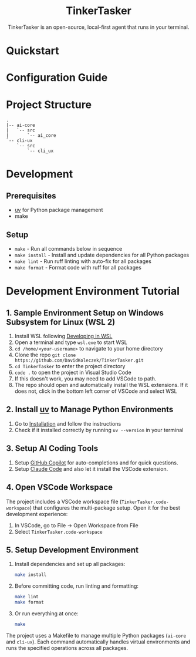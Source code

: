 <h1 align="center">TinkerTasker</h1>
<p align="center">TinkerTasker is an open-source, local-first agent that runs in your terminal.
</p>

# Quickstart
<todo later this will be how to install it on Windows and Linux>

# Configuration Guide
<todo later this will be how to customize the project>


# Project Structure
```
.
|-- ai-core
|   `-- src
|       `-- ai_core
`-- cli-ux
    `-- src
        `-- cli_ux
```


# Development

## Prerequisites

- [uv](https://docs.astral.sh/uv/#installation) for Python package management
- make

## Setup

- `make` - Run all commands below in sequence
- `make install` - Install and update dependencies for all Python packages
- `make lint` - Run ruff linting with auto-fix for all packages
- `make format` - Format code with ruff for all packages


# Development Environment Tutorial

## 1. Sample Environment Setup on Windows Subsystem for Linux (WSL 2)

1. Install WSL following [Developing in WSL](https://code.visualstudio.com/docs/remote/wsl)
1. Open a terminal and type `wsl.exe` to start WSL
1. `cd /home/<your-username>` to navigate to your home directory
1. Clone the repo `git clone https://github.com/DavidKoleczek/TinkerTasker.git`
1. `cd TinkerTasker` to enter the project directory
1. `code .` to open the project in Visual Studio Code
  1. If this doesn't work, you may need to add VSCode to path. 
  1. The repo should open and automatically install the WSL extensions. If it does not, click in the bottom left corner of VSCode and select WSL


## 2. Install [uv](https://docs.astral.sh/uv/#installation) to Manage Python Environments

1. Go to [Installation](https://docs.astral.sh/uv/#installation) and follow the instructions
1. Check if it installed correctly by running `uv --version` in your terminal


## 3. Setup AI Coding Tools

1. Setup [GitHub Copilot](https://code.visualstudio.com/docs/copilot/overview) for auto-completions and for quick questions.
1. Setup [Claude Code](https://docs.anthropic.com/en/docs/claude-code/setup) and also let it install the VSCode extension.


## 4. Open VSCode Workspace

The project includes a VSCode workspace file (`TinkerTasker.code-workspace`) that configures the multi-package setup. Open it for the best development experience:

1. In VSCode, go to File → Open Workspace from File
2. Select `TinkerTasker.code-workspace`


## 5. Setup Development Environment

1. Install dependencies and set up all packages:
   ```bash
   make install
   ```

2. Before committing code, run linting and formatting:
   ```bash
   make lint
   make format
   ```

3. Or run everything at once:
   ```bash
   make
   ```

The project uses a Makefile to manage multiple Python packages (`ai-core` and `cli-ux`). Each command automatically handles virtual environments and runs the specified operations across all packages.

